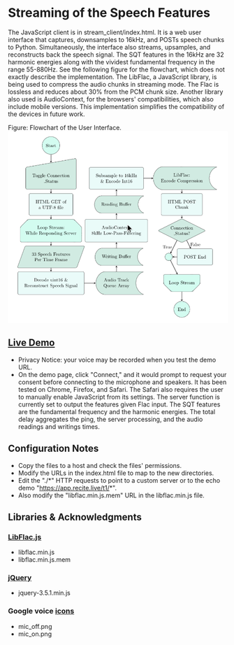 # Streaming of the Speech Features

The JavaScript client is in stream_client/index.html. It is a web user interface that captures, downsamples to 16kHz, and POSTs speech chunks to Python. Simultaneously, the interface also streams, upsamples, and reconstructs back the speech signal. The SQT features in the 16kHz are 32 harmonic energies along with the vividest fundamental frequency in the range 55-880Hz. See the following figure for the flowchart, which does not exactly describe the implementation. The LibFlac, a JavaScript library, is being used to compress the audio chunks in streaming mode. The Flac is lossless and reduces about 30% from the PCM chunk size. Another library also used is AudioContext, for the browsers' compatibilities, which also include mobile versions. This implementation simplifies the compatibility of the devices in future work. 

Figure: Flowchart of the User Interface. \
![ReveWebClient_Flowchart](ReveWebClient_Flowchart.png)

## [Live Demo](https://app.recite.live/t1) 
* Privacy Notice: your voice may be recorded when you test the demo URL. 
* On the demo page, click "Connect," and it would prompt to request your consent before connecting to the microphone and speakers. It has been tested on Chrome, Firefox, and Safari. The Safari also requires the user to manually enable JavaScript from its settings. The server function is currently set to output the features given Flac input. The SQT features are the fundamental frequency and the harmonic energies. The total delay aggregates the ping, the server processing, and the audio readings and writings times. 

## Configuration Notes

* Copy the files to a host and check the files' permissions. 
* Modify the URLs in the index.html file to map to the new directories. 
* Edit the "./\*" HTTP requests to point to a custom server or to the echo demo "https://app.recite.live/t1/*".
* Also modify the "libflac.min.js.mem" URL in the  libflac.min.js file. 



## Libraries & Acknowledgments

### [LibFlac.js](https://github.com/mmig/libflac.js)
* libflac.min.js
* libflac.min.js.mem

### [jQuery](https://jquery.com/)
* jquery-3.5.1.min.js

### Google voice [icons](https://icon-library.com) 
* mic_off.png
* mic_on.png

